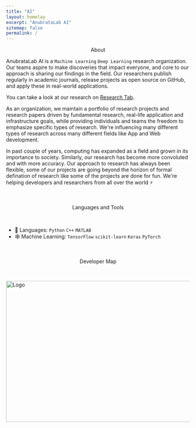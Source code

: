 ```yaml
---
title: "AI"
layout: homelay
excerpt: "AnubrataLab AI"
sitemap: false
permalink: /
---
```


<p align="center">
  About
</p>

AnubrataLab AI is a `Machine Learning` `Deep Learning` research organization. Our teams aspire to make discoveries that impact everyone, and core to our approach is sharing our findings in the field. Our researchers publish regularly in academic journals, release projects as open source on GitHub, and apply these in real-world applications.<br> 

You can take a look at our research on [Research Tab](https://anubratalab.github.io/research).

As an organization, we maintain a portfolio of research projects and research papers driven by fundamental research, real-life application and infrastructure goals, while providing individuals and teams the freedom to emphasize specific types of research. We're influencing many different types of research across many different fields like App and Web development.

In past couple of years, computing has expanded as a field and grown in its importance to society. Similarly, our research has become more convoluted and with more accuracy. Our approach to research has always been flexible, some of our projects are going beyond the horizon of formal defination of research like some of the projects are done for fun. We're helping developers and researchers from all over the world ⚡

<br>

<p align="center">
  Languages and Tools
</p>

<br>

 * 📐 Languages: `Python` `C++` `MATLAB`
 * 🕸 Machine Learning: `TensorFlow` `scikit‑learn` `Keras` `PyTorch`

<br>

<p align="center">
  Developer Map
</p>

<br>

<p>
  <a href="https://github.com/orgs/AnubrataLab/people">
    <img src="https://raw.githubusercontent.com/qxresearch/qxresearch.github.io/main/images/Delete/map%20qx.png" alt="Logo" width="622" height="386">
  </a>
</p>

<br>
<br>
